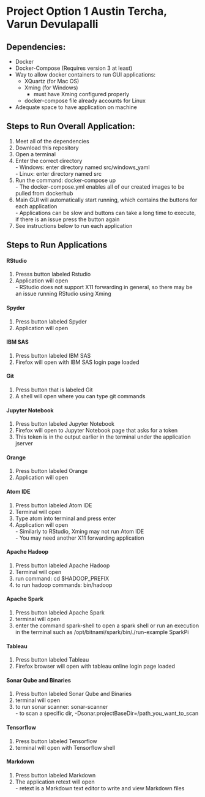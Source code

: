 # Project Option 1 Austin Tercha, Varun Devulapalli  

## Dependencies:  
  - Docker  
  - Docker-Compose (Requires version 3 at least)
  - Way to allow docker containers to run GUI applications:  
    - XQuartz (for Mac OS)  
    - Xming (for Windows)
        - must have Xming configured properly
    - docker-compose file already accounts for Linux  
  - Adequate space to have application on machine  

## Steps to Run Overall Application:  
  1. Meet all of the dependencies  
  2. Download this repository  
  3. Open a terminal  
  4. Enter the correct directory  
    - Windows: enter directory named src/windows_yaml  
    - Linux: enter directory named src
  5. Run the command: docker-compose up  
    - The docker-compose.yml enables all of our created images to be pulled
    from dockerhub  
  6. Main GUI will automatically start running, which contains the buttons for
  each application  
    - Applications can be slow and buttons can take a long time to execute, if
    there is an issue press the button again  
  7. See instructions below to run each application  

## Steps to Run Applications  
#### RStudio  
  1. Presss button labeled Rstudio  
  2. Application will open  
    - RStudio does not support X11 forwarding in general, so there may be an
    issue running RStudio using Xming
#### Spyder  
  1. Press button labeled Spyder  
  2. Application will open  
#### IBM SAS  
  1. Press button labeled IBM SAS    
  2. Firefox will open with IBM SAS login page loaded  
#### Git  
  1. Press button that is labeled Git  
  2. A shell will open where you can type git commands  
#### Jupyter Notebook  
  1. Press button labeled Jupyter Notebook  
  2. Firefox will open to Jupyter Notebook page that asks for a token  
  3. This token is in the output earlier in the terminal under the
  application jserver    
#### Orange  
  1. Press button labeled Orange  
  2. Application will open  
#### Atom IDE  
  1. Press button labeled Atom IDE  
  2. Terminal will open  
  3. Type atom into terminal and press enter  
  4. Application will open  
    - Similarly to RStudio, Xming may not run Atom IDE  
    - You may need another X11 forwarding application  
#### Apache Hadoop  
  1. Press button labeled Apache Hadoop  
  2. Terminal will open
  3. run command: cd $HADOOP_PREFIX  
  4. to run hadoop commands: bin/hadoop <hadoop command>  
#### Apache Spark  
  1. Press button labeled Apache Spark  
  2. terminal will open  
  3. enter the command spark-shell to open a spark shell or run an execution
  in the terminal such as /opt/bitnami/spark/bin/./run-example SparkPi  
#### Tableau  
  1. Press button labeled Tableau  
  2. Firefox browser will open with tableau online login page loaded  
#### Sonar Qube and Binaries  
  1. Press button labeled Sonar Qube and Binaries  
  2. terminal will open  
  3. to run sonar scanner: sonar-scanner  
    - to scan a specific dir, -Dsonar.projectBaseDir=/path_you_want_to_scan
#### Tensorflow  
  1. Press button labeled Tensorflow  
  2. terminal will open with Tensorflow shell  
#### Markdown  
  1. Press button labeled Markdown  
  2. The application retext will open  
    - retext is a Markdown text editor to write and view Markdown files
